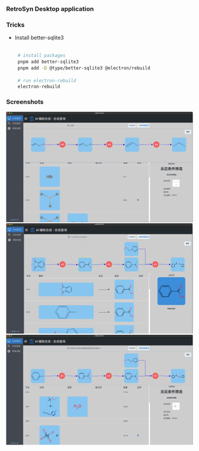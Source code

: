 ### RetroSyn Desktop application

### Tricks

- Install better-sqlite3

  ```bash

   # install packages
   pnpm add better-sqlite3
   pnpm add -D @type/better-sqlite3 @electron/rebuild

   # run electron-rebuild
   electron-rebuild

  ```

### Screenshots

![](./Screenshot1.png)
![](./Screenshot2.png)
![](./Screenshot3.png)

